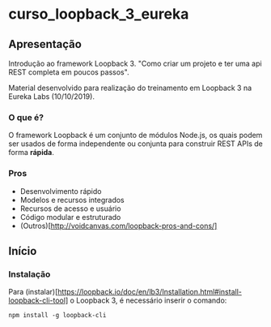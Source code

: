 # curso_loopback_3_eureka

## Apresentação
Introdução ao framework Loopback 3. 
"Como criar um projeto  e  ter uma api REST completa em poucos passos".

Material desenvolvido para realização do treinamento em Loopback 3 na Eureka Labs (10/10/2019).

### O que é?
O framework Loopback é um conjunto de módulos Node.js, os quais podem ser usados de forma independente ou conjunta para construir REST APIs de forma **rápida**. 

### Pros
- Desenvolvimento rápido
- Modelos e recursos integrados
- Recursos de acesso e usuário 
- Código modular e estruturado
- (Outros)[http://voidcanvas.com/loopback-pros-and-cons/]

## Início

### Instalação
Para (instalar)[https://loopback.io/doc/en/lb3/Installation.html#install-loopback-cli-tool] o Loopback 3, é necessário inserir o comando:
```
npm install -g loopback-cli
```